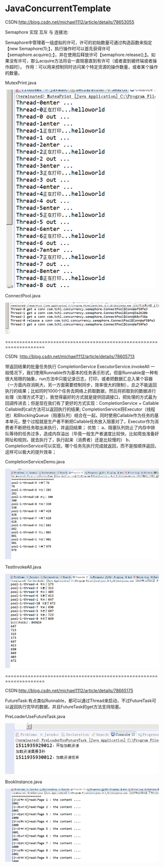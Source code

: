 # JavaConcurrentTemplate
CSDN:http://blog.csdn.net/michael1112/article/details/78653055

Semaphore 实现 互斥 与 连接池:

Semaphore中管理着一组虚拟的许可，许可的初始数量可通过构造函数来指定【new Semaphore(1);】，执行操作时可以首先获得许可【semaphore.acquire();】，并在使用后释放许可【semaphore.release();】。如果没有许可，那么acquire方法将会一直阻塞直到有许可（或者直到被终端或者操作超时）。
作用：可以用来控制同时访问某个特定资源的操作数量，或者某个操作的数量。

MutexPrint.java

<img src="https://raw.githubusercontent.com/whtchl/JavaConcurrentTemplate/master/art/semaphore.png"/>

ConnectPool.java

<img src="https://raw.githubusercontent.com/whtchl/JavaConcurrentTemplate/master/art/semaphorePool.png"/>

====================================================================

CSDN:  http://blog.csdn.net/michael1112/article/details/78605713

带返回结果的批量任务执行 CompletionService ExecutorService.invokeAll
一般情况下，我们使用Runnable作为基本的任务表示形式，但是Runnable是一种有很大局限的抽象，run方法中只能记录日志，打印，或者把数据汇总入某个容器（一方面内存消耗大，另一方面需要控制同步，效率很大的限制），总之不能返回执行的结果；比如同时1000个任务去网络上抓取数据，然后将抓取到的数据进行处理（处理方式不定），我觉得最好的方式就是提供回调接口，把处理的方式最为回调传进去；但是现在我们有了更好的方式实现：CompletionService + Callable
Callable的call方法可以返回执行的结果;
CompletionService将Executor（线程池）和BlockingQueue（阻塞队列）结合在一起，同时使用Callable作为任务的基本单元，整个过程就是生产者不断把Callable任务放入阻塞对了，Executor作为消费者不断把任务取出来执行，并返回结果；
优势：
a、阻塞队列防止了内存中排队等待的任务过多，造成内存溢出（毕竟一般生产者速度比较快，比如爬虫准备好网址和规则，就去执行了，执行起来（消费者）还是比较慢的）
b、CompletionService可以实现，哪个任务先执行完成就返回，而不是按顺序返回，这样可以极大的提升效率；



CompletionServiceDemo.java

<img src="https://raw.githubusercontent.com/whtchl/JavaConcurrentTemplate/master/art/CompletionService1.png"/>

TestInvokeAll.java

<img src="https://raw.githubusercontent.com/whtchl/JavaConcurrentTemplate/master/art/CompletionServiceInvoiceAll.png"/>

====================================================================

CSDN:http://blog.csdn.net/michael1112/article/details/78665175

FutureTask:有点类似Runnable，都可以通过Thread来启动，不过FutureTask可以返回执行完毕的数据，并且FutureTask的get方法支持阻塞。

PreLoaderUseFutureTask.java

<img src="https://raw.githubusercontent.com/whtchl/JavaConcurrentTemplate/master/art/Futuretask1.png"/>

BookInstance.java

<img src="https://raw.githubusercontent.com/whtchl/JavaConcurrentTemplate/master/art/Futuretask2.png"/>
